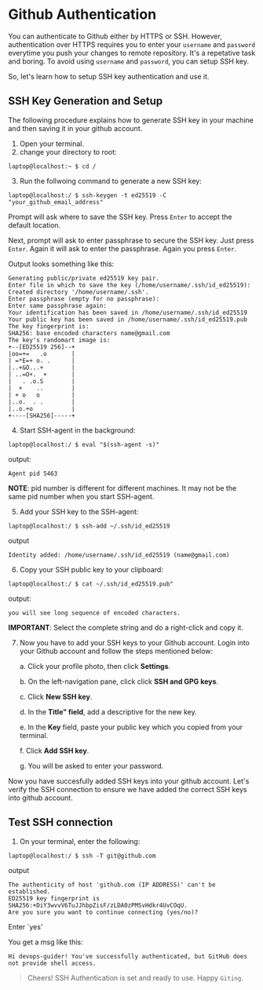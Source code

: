 # Github Authentication
You can authenticate to Github either by  HTTPS or SSH. However, authentication over HTTPS requires you to enter your `username` and `password` everytime you push your changes to remote repository. It's a repetative task and boring. To avoid using `username` and `password`, you can setup SSH key.

So, let's learn how to setup SSH key authentication and use it.

## SSH Key Generation and Setup

The following procedure explains how to generate SSH key in your machine and then saving it in your github account.

1. Open your terminal.
2. change your directory to root:
````
laptop@localhost:~ $ cd /
````

3. Run the follwoing command to generate a new SSH key:
```
laptop@localhost:/ $ ssh-keygen -t ed25519 -C "your_github_email_address"
````
Prompt will ask where to save the SSH key. Press `Enter` to accept the default location.

Next, prompt will ask to enter passphrase to secure the SSH key. Just press `Enter`. Again it will ask to enter the passphrase. Again you press `Enter`.

Output looks something like this:
````
Generating public/private ed25519 key pair.
Enter file in which to save the key (/home/username/.ssh/id_ed25519): 
Created directory '/home/username/.ssh'.
Enter passphrase (empty for no passphrase): 
Enter same passphrase again: 
Your identification has been saved in /home/username/.ssh/id_ed25519
Your public key has been saved in /home/username/.ssh/id_ed25519.pub
The key fingerprint is:
SHA256: base encoded characters name@gmail.com
The key's randomart image is:
+--[ED25519 256]--+
|oo=+=   .o       |
| =*E=+ o. .      |
|..+&O...+        |
| ..=O+.  +       |
|   . .o.S        |
|  +    ..        |
| + o   o         |
|..o.  . .        |
|..o.+o           |
+----[SHA256]-----+
````

4. Start SSH-agent in the background:
````
laptop@localhost:/ $ eval "$(ssh-agent -s)"
````

output:
````
Agent pid 5463
````

**NOTE**: pid number is different for different machines. It may not be the same pid number when you start SSH-agent.

5. Add your SSH key to the SSH-agent:
````
laptop@localhost:/ $ ssh-add ~/.ssh/id_ed25519
````

output
````
Identity added: /home/username/.ssh/id_ed25519 (name@gmail.com)
````

6. Copy your SSH public key to your clipboard:
````
laptop@localhost:/ $ cat ~/.ssh/id_ed25519.pub"
````

output:
````
you will see long sequence of encoded characters.
````

**IMPORTANT**: Select the complete string and do a right-click and copy it.

7. Now you have to add your SSH keys to your Github account. Login into your Github account and follow the steps mentioned below:

   a. Click your profile photo, then click **Settings**.

   b. On the left-navigation pane, click click  **SSH and GPG keys**.

   c. Click **New SSH key**.

   d. In the **Title" field**, add a descriptive for the new key.

   e. In the **Key** field, paste your public key which you copied from your terminal.

   f. Click **Add SSH key**.

   g. You will be asked to enter your password.

Now you have succesfully added SSH keys into your github account. Let's verify the SSH connection to ensure we have added the correct SSH keys into github account.

## Test SSH connection

1. On your terminal, enter the following:
````
laptop@localhost:/ $ ssh -T git@github.com
````

output
````
The authenticity of host 'github.com (IP ADDRESS)' can't be established.
ED25519 key fingerprint is SHA256:+DiY3wvvV6TuJJhbpZisF/zLDA0zPMSvHdkr4UvCOqU.
Are you sure you want to continue connecting (yes/no)?
````

Enter `yes'

You get a msg like this:
````
Hi devops-guider! You've successfully authenticated, but GitHub does not provide shell access.
````

> Cheers! SSH Authentication is set and ready to use. Happy `Giting`.

